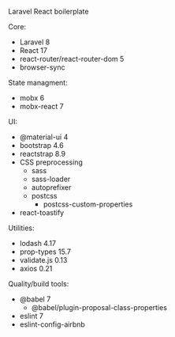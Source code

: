 Laravel React boilerplate

Core:

* Laravel 8
* React 17
* react-router/react-router-dom 5
* browser-sync

State managment:

* mobx 6
* mobx-react 7

UI:

* @material-ui 4
* bootstrap 4.6
* reactstrap 8.9
* CSS preprocessing
  * sass
  * sass-loader
  * autoprefixer
  * postcss
    * postcss-custom-properties
* react-toastify

Utilities:

* lodash 4.17
* prop-types 15.7
* validate.js 0.13
* axios 0.21

Quality/build tools:

* @babel 7
  * @babel/plugin-proposal-class-properties
* eslint 7
* eslint-config-airbnb
